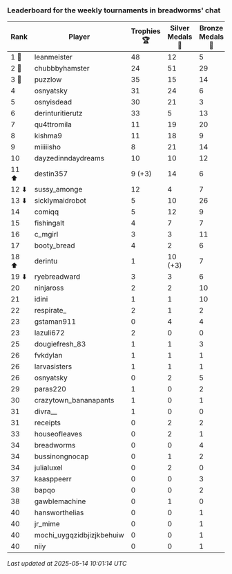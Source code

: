 ### Leaderboard for the weekly tournaments in breadworms' chat
| Rank | Player | Trophies 🏆 | Silver Medals 🥈 | Bronze Medals 🥉 | Points |
|------|--------|-------------|------------------|------------------|--------|
| 1 🥇 | leanmeister | 48 | 12 | 5 | 158.5 |
| 2 🥈 | chubbbyhamster | 24 | 51 | 29 | 137.5 |
| 3 🥉 | puzzlow | 35 | 15 | 14 | 127.0 |
| 4 | osnyatsky | 31 | 24 | 6 | 120.0 |
| 5 | osnyisdead | 30 | 21 | 3 | 112.5 |
| 6 | derinturitierutz | 33 | 5 | 13 | 110.5 |
| 7 | qu4ttromila | 11 | 19 | 20 | 62.0 |
| 8 | kishma9 | 11 | 18 | 9 | 55.5 |
| 9 | miiiiisho | 8 | 21 | 14 | 52.0 |
| 10 | dayzedinndaydreams | 10 | 10 | 12 | 46.0 |
| 11 ⬆| destin357 | 9 (+3) | 14 | 6 | 44.0 (+9.0) |
| 12 ⬇| sussy_amonge | 12 | 4 | 7 | 43.5 |
| 13 ⬇| sicklymaidrobot | 5 | 10 | 26 | 38.0 |
| 14 | comiqq | 5 | 12 | 9 | 31.5 |
| 15 | fishingalt | 4 | 7 | 7 | 22.5 |
| 16 | c_mgirl | 3 | 3 | 11 | 17.5 |
| 17 | booty_bread | 4 | 2 | 6 | 17.0 |
| 18 ⬆| derintu | 1 | 10 (+3) | 7 | 16.5 (+3.0) |
| 19 ⬇| ryebreadward | 3 | 3 | 6 | 15.0 |
| 20 | ninjaross | 2 | 2 | 10 | 13.0 |
| 21 | idini | 1 | 1 | 10 | 9.0 |
| 22 | respirate_ | 2 | 1 | 2 | 8.0 |
| 23 | gstaman911 | 0 | 4 | 4 | 6.0 |
| 23 | lazuli672 | 2 | 0 | 0 | 6.0 |
| 25 | dougiefresh_83 | 1 | 1 | 3 | 5.5 |
| 26 | fvkdylan | 1 | 1 | 1 | 4.5 |
| 26 | larvasisters | 1 | 1 | 1 | 4.5 |
| 26 | osnyatsky | 0 | 2 | 5 | 4.5 |
| 29 | paras220 | 1 | 0 | 2 | 4.0 |
| 30 | crazytown_bananapants | 1 | 0 | 1 | 3.5 |
| 31 | divra__ | 1 | 0 | 0 | 3.0 |
| 31 | receipts | 0 | 2 | 2 | 3.0 |
| 33 | houseofleaves | 0 | 2 | 1 | 2.5 |
| 34 | breadworms | 0 | 0 | 4 | 2.0 |
| 34 | bussinongnocap | 0 | 1 | 2 | 2.0 |
| 34 | julialuxel | 0 | 2 | 0 | 2.0 |
| 37 | kaasppeerr | 0 | 0 | 3 | 1.5 |
| 38 | bapqo | 0 | 0 | 2 | 1.0 |
| 38 | gawblemachine | 0 | 1 | 0 | 1.0 |
| 40 | hansworthelias | 0 | 0 | 1 | 0.5 |
| 40 | jr_mime | 0 | 0 | 1 | 0.5 |
| 40 | mochi_uygqzidbjizjkbehuiw | 0 | 0 | 1 | 0.5 |
| 40 | niiy | 0 | 0 | 1 | 0.5 |

_Last updated at 2025-05-14 10:01:14 UTC_